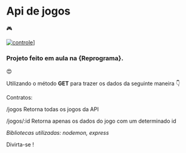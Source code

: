 #  Api de jogos
 
🎮 


[![controle](C:\Users\Edi&Steve\Desktop\generos-de-games)](https://github.com/EdileneLopes/Server-Game)]


###  Projeto feito em aula na {Reprograma}.

  😍 


Utilizando o método **GET** para trazer os dados da seguinte maneira      👇  




Contratos:


/jogos	Retorna todas os jogos da API



/jogos/:id	Retorna apenas os dados do jogo com um determinado id

*Bibliotecas utilizadas: nodemon, express*


Divirta-se !